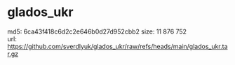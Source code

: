# glados_ukr

md5: 6ca43f418c6d2c2e646b0d27d952cbb2
size: 11 876 752 \
url: https://github.com/sverdlyuk/glados_ukr/raw/refs/heads/main/glados_ukr.tar.gz
